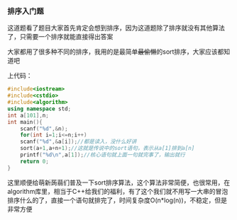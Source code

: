 ### 排序入门题

这道题看了题目大家首先肯定会想到排序，因为这道题除了排序就没有其他算法了，只需要一个排序就能直接得出答案

大家都用了很多种不同的排序，我用的是最简单~~最偷懒~~的sort排序，大家应该都知道吧

上代码：
```cpp
#include<iostream>
#include<cstdio>
#include<algorithm>
using namespace std;
int a[101],n;
int main(){
	scanf("%d",&n);
	for(int i=1;i<=n;i++)
	scanf("%d",&a[i]);//都是读入，没什么好讲
	sort(a+1,a+n+1);//这就是传说中的sort语句，表示从a[1]排到a[n]
	printf("%d\n",a[1]);//核心语句就上面一句就完事了，输出就行
	return 0;
}
```
这里顺便给萌新蒟蒻们普及一下sort排序算法，这个算法非常简便，也很常用，在algorithm库里，相当于C++给我们的福利，有了这个我们就不用写一大串的冒泡排序什么的了，直接一个语句就排完了，时间复杂度O(n*log(n))，不稳定，但是非常方便